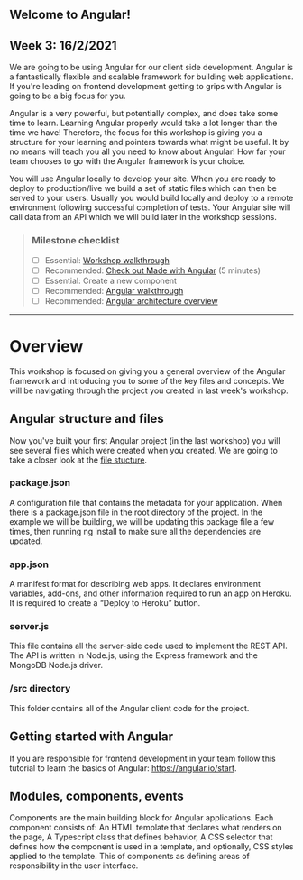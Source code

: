## Welcome to Angular!
## Week 3: 16/2/2021

We are going to be using Angular for our client side development. Angular is a fantastically
flexible and scalable framework for building web applications. If you're leading on frontend
development getting to grips with Angular is going to be a big focus for you.

Angular is a very powerful, but potentially complex, and does take some time to learn. Learning
Angular properly would take a lot longer than the time we have! Therefore, the focus for this
workshop is giving you a structure for your learning and pointers towards what might be useful. It
by no means will teach you all you need to know about Angular! How far your team chooses to go with
the Angular framework is your choice.

You will use Angular locally to develop your site. When you are ready to deploy to production/live
we build a set of static files which can then be served to your users. Usually you would build
locally and deploy to a remote environment following successful completion of tests. Your Angular
site will call data from an API which we will build later in the workshop sessions.

> ### Milestone checklist
> - [ ] Essential: [Workshop walkthrough](videos/2.ogg)
> - [ ] Recommended: [Check out Made with Angular](https://www.madewithangular.com/) (5 minutes)
> - [ ] Essential: Create a new component
> - [ ] Recommended: [Angular walkthrough](https://angular.io/start )
> - [ ] Recommended: [Angular architecture overview](https://angular.io/guide/architecture)
***

# Overview

This workshop is focused on giving you a general overview of the Angular framework and introducing
you to some of the key files and concepts. We will be navigating through the project you created in
last week's workshop.

## Angular structure and files

Now you've built your first Angular project (in the last workshop) you will see several files which
were created when you created. We are going to take a closer look at
the [file stucture](https://angular.io/guide/file-structure).

### package.json

A configuration file that contains the metadata for your application. When there is a package.json
file in the root directory of the project. In the example we will be building, we will be updating
this package file a few times, then running ng install to make sure all the dependencies are
updated.

### app.json

A manifest format for describing web apps. It declares environment variables, add-ons, and other
information required to run an app on Heroku. It is required to create a “Deploy to Heroku” button.

### server.js

This file contains all the server-side code used to implement the REST API. The API is written in
Node.js, using the Express framework and the MongoDB Node.js driver.

### /src directory

This folder contains all of the Angular client code for the project.

## Getting started with Angular

If you are responsible for frontend development in your team follow this tutorial to learn the
basics of Angular: https://angular.io/start.

## Modules, components, events

Components are the main building block for Angular applications. Each component consists of: An HTML
template that declares what renders on the page, A Typescript class that defines behavior, A CSS
selector that defines how the component is used in a template, and optionally, CSS styles applied to
the template. This of components as defining areas of responsibility in the user interface.


